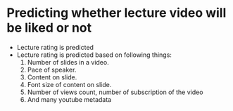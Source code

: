 # Predicting whether lecture video will be liked or not
* Lecture rating is predicted
* Lecture rating is predicted based on following things:
	1. Number of slides in a video.
	2. Pace of speaker.
	3. Content on slide.
	4. Font size of content on slide.
	5. Number of views count, number of subscription of the video
	6. And many youtube metadata
